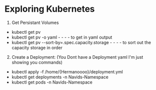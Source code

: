 # Exploring Kubernetes 

1. Get Persistant Volumes 
- kubectl get pv
- kubectl get pv -o yaml - - - - to get in yaml output
- kubectl get pv --sort-by=.spec.capacity.storage - - - - to sort out the capacity storage in order

2. Create a Deployment: (You Dont have a Deployment yaml I'm just showing you commands)
- kubectl apply -f /home/{Hermanoooo}/deployment.yml
- kubectl get deployments -n Navids-Namespace
- kubectl get pods -n Navids-Namespace